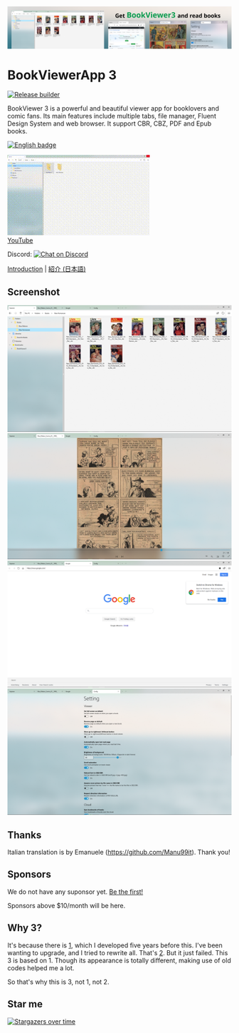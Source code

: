 ![banner](/res/Banner/banner.png)

# BookViewerApp 3
[![Release builder](https://github.com/kurema/BookViewerApp3/workflows/Release%20builder/badge.svg)](https://github.com/kurema/BookViewerApp3/actions)

BookViewer 3 is a powerful and beautiful viewer app for booklovers and comic fans.
Its main features include multiple tabs, file manager, Fluent Design System and web browser.
It support CBR, CBZ, PDF and Epub books.

<a href='//www.microsoft.com/store/apps/9n607jhlbczb?cid=storebadge&ocid=badge'><img src='https://developer.microsoft.com/en-us/store/badges/images/English_get-it-from-MS.png' alt='English badge' width='142px' height='52px'/></a>

[![YouTube](/res/Movie/20200729/movie.gif)  
YouTube](http://www.youtube.com/watch?v=rKCw_OlOKb8 "YouTube")

Discord: [![Chat on Discord](https://discordapp.com/api/guilds/741373122858713118/widget.png)](https://discord.gg/tKwuhcc)

[Introduction](https://kurema.github.io/BookViewerApp3/introduction.en.html) | [紹介 (日本語)](https://kurema.github.io/BookViewerApp3/introduction.ja.html)

## Screenshot
![screenshot](/res/Screenshots/Pics/en/2020-07-18%20171048.png)  
![screenshot](/res/Screenshots/Pics/en/2020-07-18%20171351.png)  
![screenshot](/res/Screenshots/Pics/en/2020-07-18%20171315.png)  
![screenshot](/res/Screenshots/Pics/en/2020-07-18%20171428.png)  

## Thanks
Italian translation is by Emanuele (https://github.com/Manu99it).
Thank you!

## Sponsors
We do not have any suponsor yet. [Be the first!](https://github.com/sponsors/kurema/)

Sponsors above $10/month will be here.

## Why 3?
It's because there is [1](https://github.com/kurema/BookViewerApp/), which I developed five years before this.
I've been wanting to upgrade, and I tried to rewrite all. That's [2](https://github.com/kurema/BookViewerApp2/).
But it just failed.
This 3 is based on 1. Though its appearance is totally different, making use of old codes helped me a lot.

So that's why this is 3, not 1, not 2.

## Star me
[![Stargazers over time](https://starchart.cc/kurema/BookViewerApp3.svg)](https://starchart.cc/kurema/BookViewerApp3)
